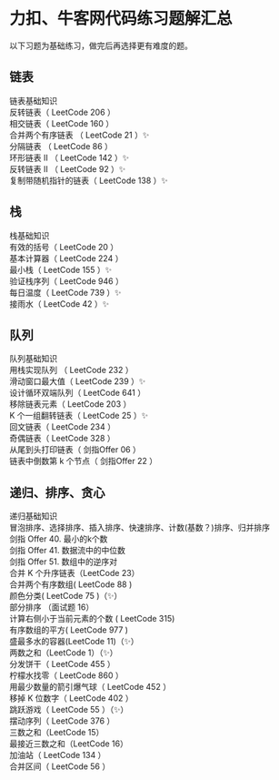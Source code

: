# 力扣、牛客网代码练习题解汇总
以下习题为基础练习，做完后再选择更有难度的题。  
## 链表
链表基础知识  
反转链表（ LeetCode 206 ）  
相交链表（ LeetCode 160 ）  
合并两个有序链表 （ LeetCode 21 ）✨  
分隔链表 （ LeetCode 86 ）  
环形链表 II （ LeetCode 142 ）✨  
反转链表 II （ LeetCode 92 ）✨  
复制带随机指针的链表（ LeetCode 138 ）✨  
## 栈
栈基础知识  
有效的括号（ LeetCode 20 ）  
基本计算器（ LeetCode 224 ）  
最小栈（ LeetCode 155 ）✨  
验证栈序列（ LeetCode 946 ）  
每日温度（ LeetCode 739 ）✨  
接雨水（ LeetCode 42 ）✨  
## 队列
队列基础知识  
用栈实现队列 （ LeetCode 232 ）  
滑动窗口最大值（ LeetCode 239 ）✨  
设计循环双端队列（ LeetCode 641 ）  
移除链表元素（ LeetCode 203 ）  
K 个一组翻转链表（ LeetCode 25 ）✨  
回文链表（ LeetCode 234 ）  
奇偶链表（ LeetCode 328 ）  
从尾到头打印链表（ 剑指Offer 06 ）  
链表中倒数第 k 个节点（ 剑指Offer 22 ）  
## 递归、排序、贪心
递归基础知识  
冒泡排序、选择排序、插入排序、快速排序、计数(基数？)排序、归并排序  
剑指 Offer 40. 最小的k个数  
剑指 Offer 41. 数据流中的中位数  
剑指 Offer 51. 数组中的逆序对  
合并 K 个升序链表（LeetCode 23）  
合并两个有序数组( LeetCode 88 )  
颜色分类( LeetCode 75 )（✨）  
部分排序 （面试题 16）  
计算右侧小于当前元素的个数 ( LeetCode 315)  
有序数组的平方( LeetCode 977 )  
盛最多水的容器(LeetCode 11)（✨）  
两数之和（LeetCode 1）（✨）  
分发饼干（ LeetCode 455 ）  
柠檬水找零（ LeetCode 860 ）  
用最少数量的箭引爆气球（ LeetCode 452 ）  
移掉 K 位数字（ LeetCode 402 ）  
跳跃游戏（ LeetCode 55 ）（✨）  
摆动序列（ LeetCode 376 ）  
三数之和（LeetCode 15）  
最接近三数之和（LeetCode 16）  
加油站（ LeetCode 134 ）  
合并区间（ LeetCode 56 ）  
